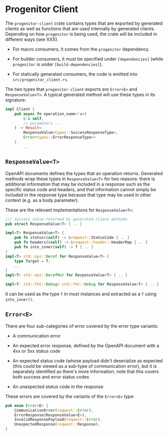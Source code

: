 # Progenitor Client

The `progenitor-client` crate contains types that are exported by generated
clients as well as functions that are used internally by generated clients.
Depending on how `progenitor` is being used, the crate will be included in
different ways (see XXX).

- For macro consumers, it comes from the `progenitor` dependency.

- For builder consumers, it must be specified under `[dependencies]` (while `progenitor` is under `[build-dependencies]`).

- For statically generated consumers, the code is emitted into
`src/progenitor_client.rs`.

The two types that `progenitor-client` exports are `Error<E>` and
`ResponseValue<T>`. A typical generated method will use these types in its
signature:

```rust
impl Client {
    pub async fn operation_name<'a>(
        &'a self,
        // parameters ...
    ) -> Result<
        ResponseValue<types::SuccessResponseType>,
        Error<types::ErrorResponseType>>
    {
        ..
```

## `ResponseValue<T>`

OpenAPI documents defines the types that an operation returns. Generated
methods wrap these types in `ResponseValue<T>` for two reasons: there is
additional information that may be included in a response such as the specific
status code and headers, and that information cannot simply be included in the
response type because that type may be used in other context (e.g. as a body
parameter).

These are the relevant implementations for `ResponseValue<T>`:

```rust
/// Success value returned by generated client methods.
pub struct ResponseValue<T> { .. }

impl<T> ResponseValue<T> {
    pub fn status(&self) -> &reqwest::StatusCode { .. }
    pub fn headers(&self) -> &reqwest::header::HeaderMap { .. }
    pub fn into_inner(self) -> T { .. }
}
impl<T> std::ops::Deref for ResponseValue<T> {
    type Target = T;
    ..
}
impl<T> std::ops::DerefMut for ResponseValue<T> { .. }

impl<T: std::fmt::Debug> std::fmt::Debug for ResponseValue<T> { .. }
```

It can be used as the type `T` in most instances and extracted as a `T` using
`into_inner()`.

## `Error<E>`

There are four sub-categories of error covered by the error type variants:
- A communication error

- An expected error response, defined by the OpenAPI document with a 4xx or 5xx
status code

- An expected status code (whose payload didn't deserialize as expected (this
could be viewed as a sub-type of communication error), but it is separately
identified as there's more information; note that this covers both success and
error status codes

- An unexpected status code in the response

These errors are covered by the variants of the `Error<E>` type:

```rust
pub enum Error<E> {
    CommunicationError(reqwest::Error),
    ErrorResponse(ResponseValue<E>),
    InvalidResponsePayload(reqwest::Error),
    UnexpectedResponse(reqwest::Response),
}
```
